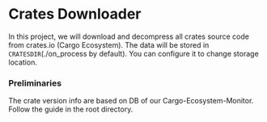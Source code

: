 # Crates Downloader

In this project, we will download and decompress all crates source code from crates.io (Cargo Ecosystem). The data will be stored in `CRATESDIR`(./on_process by default). You can configure it to change storage location.


### Preliminaries

The crate version info are based on DB of our Cargo-Ecosystem-Monitor. Follow the guide in the root directory.